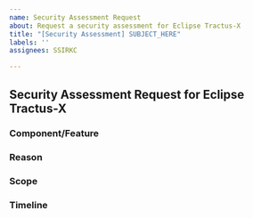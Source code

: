```yaml
---
name: Security Assessment Request
about: Request a security assessment for Eclipse Tractus-X
title: "[Security Assessment] SUBJECT_HERE"
labels: ''
assignees: SSIRKC

---
```


## Security Assessment Request for Eclipse Tractus-X

### Component/Feature
<!-- Describe the component or feature to be assessed -->

### Reason
<!-- Briefly explain the need for this assessment -->

### Scope
<!-- Any particular areas of concern? -->

### Timeline
<!-- Desired deadline for this assessment -->
